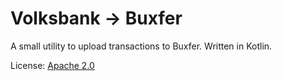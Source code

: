 Volksbank -> Buxfer
=

A small utility to upload transactions to Buxfer. Written in Kotlin.

License: [Apache 2.0](LICENSE)